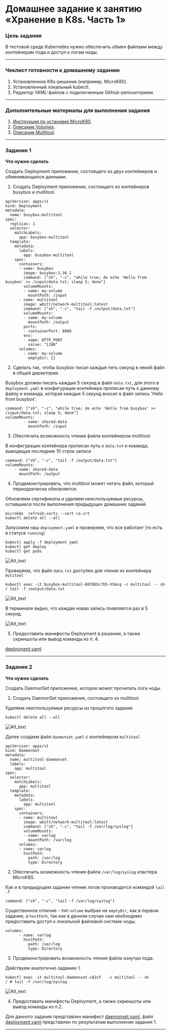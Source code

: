 # Домашнее задание к занятию «Хранение в K8s. Часть 1»

### Цель задания

В тестовой среде Kubernetes нужно обеспечить обмен файлами между контейнерам пода и доступ к логам ноды.

------

### Чеклист готовности к домашнему заданию

1. Установленное K8s-решение (например, MicroK8S).
2. Установленный локальный kubectl.
3. Редактор YAML-файлов с подключенным GitHub-репозиторием.

------

### Дополнительные материалы для выполнения задания

1. [Инструкция по установке MicroK8S](https://microk8s.io/docs/getting-started).
2. [Описание Volumes](https://kubernetes.io/docs/concepts/storage/volumes/).
3. [Описание Multitool](https://github.com/wbitt/Network-MultiTool).

------

### Задание 1 

**Что нужно сделать**

Создать Deployment приложения, состоящего из двух контейнеров и обменивающихся данными.

1. Создать Deployment приложения, состоящего из контейнеров busybox и multitool.
```
apiVersion: apps/v1
kind: Deployment
metadata:
  name: busybox-multitool
spec:
  replicas: 1
  selector:
    matchLabels:
      app: busybox-multitool
  template:
    metadata:
      labels:
        app: busybox-multitool
    spec:
      containers:
      - name: busybox
        image: busybox:1.36.1
        command: ["sh", "-c", "while true; do echo 'Hello from busybox' >> /input/data.txt; sleep 5; done"]
        volumeMounts:
        - name: my-volume
          mountPath: /input
      - name: multitool
        image: wbitt/network-multitool:latest
        command: ["sh", "-c", "tail -f /output/data.txt"]
        volumeMounts:
        - name: my-volume
          mountPath: /output
        ports:
        - containerPort: 8080
        env:
        - name: HTTP_PORT
          value: "1180"
      volumes:
        - name: my-volume
          emptyDir: {}
```
2. Сделать так, чтобы busybox писал каждые пять секунд в некий файл в общей директории.

Busybox должен писать каждые 5 секунд в файл `data.txt`, для этого в `deployment.yaml` в конфигурации контейнера прописан путь к данному файлу и команда, которая каждые 5 секунд вносит в файл запись 'Hello from busybox'.
```
command: ["sh", "-c", "while true; do echo 'Hello from busybox' >> /input/data.txt; sleep 5; done"]
volumeMounts:
        - name: shared-data
          mountPath: /input
```

3. Обеспечить возможность чтения файла контейнером multitool.

В конфигурации контейнера прописан путь к  `data.txt` и команда, выводящая последние 10 строк записи

```
command: ["sh", "-c", "tail -f /output/data.txt"]
volumeMounts:
    - name: shared-data
      mountPath: /output
```

4. Продемонстрировать, что multitool может читать файл, который периодоически обновляется.

Обновляем сертификаты и удаляем неиспользуемые ресурсы, оставшиеся после выполнения предыдущих домашних заданий
```
microk8s  refresh-certs --cert ca.crt
kubectl delete all --all
```
Запускаем наш `deployment.yaml` и проверяем, что все работает (то есть в статусе `running`)
```
kubectl apply -f deployment yaml
kubectl get deploy
kubectl get pods
```

![Alt_text](https://github.com/LeonidKhoroshev/kuber-homeworks/blob/main/2.1/screenshots/k8s1.png)

Проверяем, что файл `data.txt` доступен для чтения из контейнера `mutitool`
```
kubectl exec -it busybox-multitool-6878b5c7b5-h5mcq -c multitool -- sh
/ tail -f /output/data.txt
```

![Alt_text](https://github.com/LeonidKhoroshev/kuber-homeworks/blob/main/2.1/screenshots/k8s2.png)

В терминале видно, что каждая новая запись появляется раз в 5 секунд.

![Alt_text](https://github.com/LeonidKhoroshev/kuber-homeworks/blob/main/2.1/screenshots/k8s3.gif)

5. Предоставить манифесты Deployment в решении, а также скриншоты или вывод команды из п. 4.


[deployment.yaml](https://github.com/LeonidKhoroshev/kuber-homeworks/blob/hw-06/deployment.yaml)

------

### Задание 2

**Что нужно сделать**

Создать DaemonSet приложения, которое может прочитать логи ноды.

1. Создать DaemonSet приложения, состоящего из multitool.

Удаляем неиспользуемые ресурсы из прошлгого задания
```
kubectl delete all --all
```

![Alt_text](https://github.com/LeonidKhoroshev/kuber-homeworks/blob/main/2.1/screenshots/k8s4.png)


Далее создаем файл `daemonset.yaml` с контейнером `multitool`
```
apiVersion: apps/v1
kind: DaemonSet
metadata:
  name: multitool-daemonset
  labels:
    app: multitool
spec:
  selector:
    matchLabels:
      app: multitool
  template:
    metadata:
      labels:
        app: multitool
    spec:
      containers:
      - name: multitool
        image: wbitt/network-multitool:latest
        command: ["sh", "-c", "tail -f /var/log/syslog"]
        volumeMounts:
        - name: varlog
          mountPath: /var/log
      volumes:
      - name: varlog
        hostPath:
          path: /var/log
          type: Directory
```

2. Обеспечить возможность чтения файла `/var/log/syslog` кластера MicroK8S.

Как и в предыдущем задании чтение логов производится командой `tail -f`
```
command: ["sh", "-c", "tail -f /var/log/syslog"]
```

Существенное отличие - тип `volume` выбран не `emptyDir`, как в первом задании, а `hostPath`, так как в данном случае нам необходимо  предоставить доступ к локальной файловой
системе ноды.
```
volumes:
      - name: varlog
        hostPath:
          path: /var/log
          type: Directory
```

3. Продемонстрировать возможность чтения файла изнутри пода.

Действуем аналогично заданию 1.
```
kubectl exec -it multitool-daemonset-c82vf   -c multitool -- sh
/ # tail -f /var/log/syslog
```

![Alt_text](https://github.com/LeonidKhoroshev/kuber-homeworks/blob/main/2.1/screenshots/k8s5.png)
   
4. Предоставить манифесты Deployment, а также скриншоты или вывод команды из п.2.

Для данного задания представлен манифест [daemonset.yaml](), файл [deployment.yaml](https://github.com/LeonidKhoroshev/kuber-homeworks/blob/hw-06/deployment.yaml) представлен по результатам выполнения задания 1.


------
